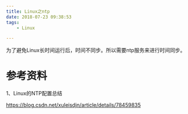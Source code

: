 ```yaml
---
title: Linux之ntp
date: 2018-07-23 09:38:53
tags:
	- Linux

---
```




为了避免Linux长时间运行后，时间不同步。所以需要ntp服务来进行时间同步。



# 参考资料

1、Linux的NTP配置总结

https://blog.csdn.net/xuleisdjn/article/details/78459835